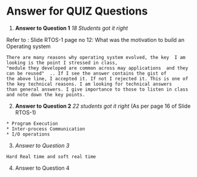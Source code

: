 # Answer for QUIZ Questions
1. **Answer to Question 1**  _18 Students got it right_

Refer to : Slide RTOS-1 page no 12: What was the motivation to build an Operating system
```
There are many reasons why operating system evolved, the key  I am looking is the point I stressed in class, 
"module they developed are common across may applications  and they can be reused"  .. If I see the answer contains the gist of
the above line, I accepted it. If not I rejected it. This is one of the key technical reasons. I am looking for technical answers
than general answers. I give importance to those to listen in class and note down the key points.
```

2. **Answer to Question 2**   _22 students got it right_
 (As per page 16 of Slide RTOS-1)
 
 ```
* Program Execution
* Inter-process Communication
* I/O operations
```

3. *Answer to Question 3*

``` 
Hard Real time and soft real time 
```

4. Answer to Question 4

